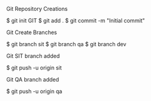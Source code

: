 
Git Repository Creations

$ git init GIT
$ git add .
$ git commit -m "Initial commit"

Git Create Branches

$ git branch sit
$ git branch qa
$ git branch dev

Git SIT branch added

$ git push -u origin sit

Git QA branch added

$ git push -u origin qa